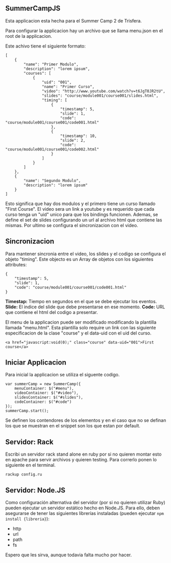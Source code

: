 SummerCampJS
------------

Esta applicacion esta hecha para el Summer Camp 2 de Trisfera.

Para configurar la applicacion hay un archivo que se llama menu.json en el root de la applicacion.

Este achivo tiene el siguiente formato:

	[
		{
			"name": "Primer Modulo",
			"description": "lorem ipsum",
			"courses": [
				{
					"uid": "001",
					"name": "Primer Curso",
					"video": "http://www.youtube.com/watch?v=t6JgT0JR2tU",
					"slides": "course/module001/course001/slides.html",
					"timing": [
						{
							"timestamp": 5,
							"slide": 1,
							"code": "course/module001/course001/code001.html"
						},
						{
							"timestamp": 10,
							"slide": 2,
							"code": "course/module001/course001/code002.html"
						}
					]
				}
			]
		},
		{
			"name": "Segundo Modulo",
			"description": "lorem ipsum"
		}	
	]

Esto significa que hay dos modulos y el primero tiene un curso llamado "First Course".
El video sera un link a youtube y es requerido que cada curso tenga un "uid" unico para que los bindings funcionen. Ademas, se define el set de slides configurando un url al archivo html que contiene las mismas. Por ultimo se configura el sincronizacion con el video.

Sincronizacion
--------------

Para mantener sincronia entre el video, los slides y el codigo se configura el objeto "timing". Este objecto es un Array de objetos con los siguientes attributes:

	{
		"timestamp": 5,
		"slide": 1,
		"code": "course/module001/course001/code001.html"
	}

__Timestap:__ Tiempo en segundos en el que se debe ejecutar los eventos.
__Slide:__ El indice del slide que debe presentarse en ese momento.
__Code:__ URL que contiene el html del codigo a presentar.	

El menu de la applicacion puede ser modificado modificando la plantilla llamada "menu.html".
Esta plantilla solo require un link con las siguiente especificacion de la clase "course" y el data-uid con el uid del curso.

	<a href="javascript:void(0);" class="course" data-uid="001">First course</a>

Iniciar Applicacion
-------------------

Para inicial la applicacion se utiliza el siguente codigo.

	var summerCamp = new SummerCamp({
	    menuContainer: $("#menu"),
	    videoContainer: $("#video"), 
	    slidesContainer: $("#slides"), 
	    codeContainer: $("#code") 
	});
	summerCamp.start();


Se definen los contendores de los elementos y en el caso que no se definan los que se muestran en el snippet son los que estan por default.

Servidor: Rack
--------------

Escribi un servidor rack stand alone en ruby por si no quieren montar esto en apache para servir archivos y quieren testing. Para correrlo ponen lo siguiente en el terminal.

	rackup config.ru


Servidor: Node.JS
-----------------

Como configuración alternativa del servidor (por si no quieren utilizar Ruby) pueden ejecutar un servidor estático hecho en Node.JS. Para ello, deben asegurarse de tener las siguientes librerías instaladas (pueden ejecutar `npm install {libreria}`):

- http
- url
- path
- fs

Espero que les sirva, aunque todavia falta mucho por hacer.
